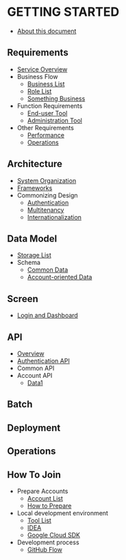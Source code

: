 # GETTING STARTED

* [About this document](./README.md)

## Requirements

- [Service Overview](requirements/overview/index.md)
- Business Flow
   - [Business List](requirements/business/index.md)
   - [Role List](requirements/business/role.md)
   - [Something Business](requirements/business/something/index.md)
- Function Requirements
   - [End-user Tool](requirements/function/enduser.md)
   - [Administration Tool](requirements/function/admin.md)
- Other Requirements
   - [Performance](requirements/other/performance.md)
   - [Operations](requirements/other/operations.md)

## Architecture

- [System Organization](architecture/organization/index.md)
- [Frameworks](architecture/frameworks/index.md)
- Commonizing Design
   - [Authentication](architecture/commonizing/authentication.md)
   - [Multitenancy](architecture/commonizing/multitenancy.md)
   - [Internationalization](architecture/commonizing/internationalization.md)

## Data Model

- [Storage List](data-model/storagelist.md)
- Schema
   - [Common Data](data-model/schema/commondata.md)
   - [Account-oriented Data](data-model/schema/accountdata.md)

## Screen

- [Login and Dashboard](screen/dashboard/index.md)

## API

- [Overview](api/overview.md)
- [Authentication API](api/authentication.md)
- Common API
- Account API
   - [Data1](api/account-api/data1.md)

## Batch

## Deployment

## Operations

## How To Join

- Prepare Accounts
   - [Account List](howtojoin/accounts/list.md)
   - [How to Prepare](howtojoin/accounts/howtoprepare.md)
- Local development environment
   - [Tool List](howtojoin/localenv/list.md)
   - [IDEA](howtojoin/localenv/idea.md)
   - [Google Cloud SDK](howtojoin/localenv/gcloudsdk.md)
- Development process
   - [GitHub Flow](howtojoin/process/ghflow.md)

